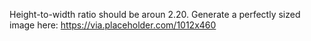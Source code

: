 Height-to-width ratio should be aroun 2.20.
Generate a perfectly sized image here: https://via.placeholder.com/1012x460

